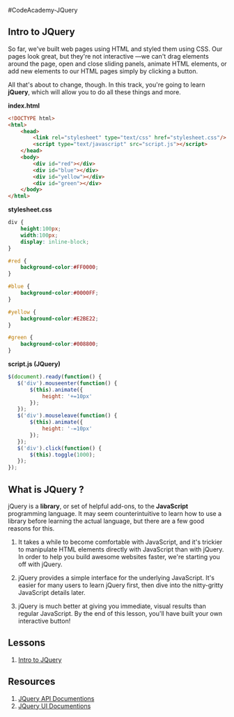 #CodeAcademy-JQuery
## Intro to JQuery 

So far, we've built web pages using HTML and styled them using CSS. Our pages look great, but they're not interactive —we can't drag elements around the page, open and close sliding panels, animate HTML elements, or add new elements to our HTML pages simply by clicking a button.

All that's about to change, though. In this track, you're going to learn **jQuery**, which will allow you to do all these things and more.

**index.html**
```html
<!DOCTYPE html>
<html>
    <head>
        <link rel="stylesheet" type="text/css" href="stylesheet.css"/>
        <script type="text/javascript" src="script.js"></script>
    </head>
    <body>
        <div id="red"></div>
        <div id="blue"></div>
        <div id="yellow"></div>
        <div id="green"></div>
    </body>
</html>
```

**stylesheet.css**
```css
div {
    height:100px;
    width:100px;
    display: inline-block;
}

#red {
    background-color:#FF0000;
}

#blue {
    background-color:#0000FF;
}

#yellow {
    background-color:#E2BE22;
}

#green {
    background-color:#008800;
}
```

**script.js (JQuery)**
```javascript
$(document).ready(function() {
   $('div').mouseenter(function() {
       $(this).animate({
           height: '+=10px'
       });
   });
   $('div').mouseleave(function() {
       $(this).animate({
           height: '-=10px'
       }); 
   });
   $('div').click(function() {
       $(this).toggle(1000);
   }); 
});
```

## What is JQuery ? 

jQuery is a **library**, or set of helpful add-ons, to the **JavaScript** programming language. It may seem counterintuitive to learn how to use a library before learning the actual language, but there are a few good reasons for this.

1. It takes a while to become comfortable with JavaScript, and it's trickier to manipulate HTML elements directly with JavaScript than with jQuery. In order to help you build awesome websites faster, we're starting you off with jQuery.

2. jQuery provides a simple interface for the underlying JavaScript. It's easier for many users to learn jQuery first, then dive into the nitty-gritty JavaScript details later.

3. jQuery is much better at giving you immediate, visual results than regular JavaScript. By the end of this lesson, you'll have built your own interactive button!


## Lessons
1. [Intro to JQuery]()

## Resources 
1. [JQuery API Documentions](https://api.jquery.com/)
2. [JQuery UI Documentions](https://jqueryui.com/)